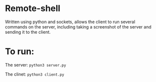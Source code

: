 # Remote-shell
Written using python and sockets, allows the client to run several commands on the server, including taking a screenshot of the server and sending it to the client.


# To run:
The server:
`
python3 server.py
`

The clinet:
`
python3 client.py
`